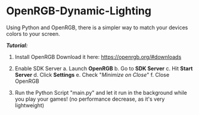 # OpenRGB-Dynamic-Lighting
Using Python and OpenRGB, there is a simpler way to match your devices colors to your screen.

***Tutorial:***

1. Install OpenRGB
Download it here: https://openrgb.org/#downloads

2. Enable SDK Server
  a. Launch **OpenRGB**
  b. Go to **SDK Server**
  c. Hit **Start Server**
  d. Click **Settings**
  e. Check "*Minimize on Close*"
  f. Close OpenRGB

4. Run the Python Script "main.py" and let it run in the background while you play your games! (no performance decrease, as it's very lightweight)
